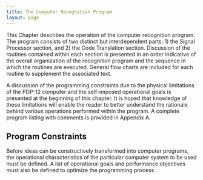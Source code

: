 ```yaml
---
title: The Computer Recognition Program
layout: page
---
```


This Chapter describes the operation of the computer recognition program. The program consists of two distinct but interdependent parts: 1) the Signal Processor section, and 2) the Code Translation section. Discussion of the routines contained within each section is presented in an order indicative of the overall organization of the recognition program and the sequence in which the routines are executed. General flow charts are included for each routine to supplement the associated text.

A discussion of the programming constraints due to the physical limitations of the PDP-12 computer and the self-imposed operational goals is presented at the beginning of this chapter. It is hoped that knowledge of these limitations will enable the reader to better understand the rationale behind various operations performed within the program. A complete program listing with comments is provided in Appendix A.



## Program Constraints ##
Before ideas can be constructively transformed into computer programs, the operational characteristics of the particular computer system to be used must be defined. A list of operational goals and performance objectives must also be defined to optimize the programming process.



